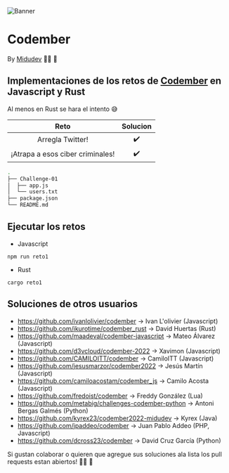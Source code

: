 <img src="https://user-images.githubusercontent.com/92958760/202008443-71b08dcb-bf48-4da9-96c3-9fc7478042e2.png" alt="Banner">

# Codember

By [Midudev](https://github.com/midudev) :man_technologist: :space_invader:

## Implementaciones de los retos de [Codember](https://codember.dev/) en Javascript y Rust

Al menos en Rust se hara el intento :sweat_smile:

|               Reto               |      Solucion      |
| :------------------------------: | :----------------: |
|         Arregla Twitter!         | :heavy_check_mark: |
| ¡Atrapa a esos ciber criminales! | :heavy_check_mark: |

```sh
.
├── Challenge-01
│  ├── app.js
│  └── users.txt
├── package.json
└── README.md
```

## Ejecutar los retos

- Javascript

```
npm run reto1
```

- Rust

```
cargo reto1
```

## Soluciones de otros usuarios

- https://github.com/ivanlolivier/codember -> Ivan L'olivier (Javascript)
- https://github.com/ikurotime/codember_rust -> David Huertas (Rust)
- https://github.com/maadeval/codember-javascript -> Mateo Álvarez (Javascript)
- https://github.com/d3vcloud/codember-2022 -> Xavimon (Javascript)
- https://github.com/CAMILOITT/codember -> CamiloITT (Javascript)
- https://github.com/jesusmarzor/codember2022 -> Jesús Martín (Javascript)
- https://github.com/camiloacostam/codember_js -> Camilo Acosta (Javascript)
- https://github.com/fredoist/codember -> Freddy González (Lua)
- https://github.com/metabig/challenges-codember-python -> Antoni Bergas Galmés (Python)
- https://github.com/kyrex23/codember2022-midudev -> Kyrex (Java)
- https://github.com/jpaddeo/codember -> Juan Pablo Addeo (PHP, Javascript)
- https://github.com/dcross23/codember -> David Cruz García (Python)

Si gustan colaborar o quieren que agregue sus soluciones ala lista los pull requests estan abiertos! :man_technologist: :tada:
